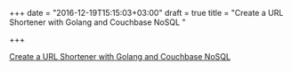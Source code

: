 +++
date = "2016-12-19T15:15:03+03:00"
draft = true
title = "Create a URL Shortener with Golang and Couchbase NoSQL "

+++

<p><a href="https://www.thepolyglotdeveloper.com/2016/12/create-a-url-shortener-with-golang-and-couchbase-nosql">Create a URL Shortener with Golang and Couchbase NoSQL </a></p>
